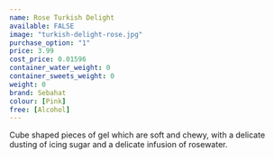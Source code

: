 ```yaml
---
name: Rose Turkish Delight
available: FALSE
image: "turkish-delight-rose.jpg"
purchase_option: "1"
price: 3.99
cost_price: 0.01596
container_water_weight: 0
container_sweets_weight: 0
weight: 0
brand: Sebahat
colour: [Pink]
free: [Alcohol]
---
```

Cube shaped pieces of gel which are soft and chewy, with a delicate dusting of icing sugar and a delicate infusion of rosewater.